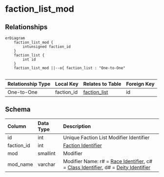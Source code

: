# faction_list_mod

## Relationships

```mermaid
erDiagram
    faction_list_mod {
        intunsigned faction_id
    }
    faction_list {
        int id
    }
    faction_list_mod ||--o{ faction_list : "One-to-One"


```


| Relationship Type | Local Key | Relates to Table | Foreign Key |
| :--- | :--- | :--- | :--- |
| One-to-One | faction_id | [faction_list](../../schema/factions/faction_list.md) | id |


## Schema

| Column | Data Type | Description |
| :--- | :--- | :--- |
| id | int | Unique Faction List Modifier Identifier |
| faction_id | int | [Faction Identifier](faction_list.md) |
| mod | smallint | Modifier |
| mod_name | varchar | Modifier Name: r# = [Race Identifier](../../../../server/npc/race-list), c# = [Class Identifier](../../../../server/player/class-list), d# = [Deity Identifier](../../../../server/player/deity-list) |

